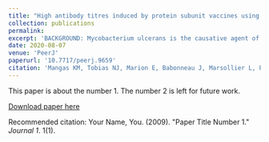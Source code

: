 ```yaml
---
title: "High antibody titres induced by protein subunit vaccines using Mycobacterium ulcerans antigens Hsp18 and MUL_3720 with a TLR-2 agonist fail to protect against Buruli ulcer in mice."
collection: publications
permalink: 
excerpt: 'BACKGROUND: Mycobacterium ulcerans is the causative agent of a debilitating skin and soft tissue infection known as Buruli ulcer (BU). There is no vaccine against BU. The purpose of this study was to investigate the vaccine potential of two previously described immunogenic M. ulcerans proteins, MUL_3720 and Hsp18, using a mouse tail infection model of BU. METHODS: Recombinant versions of the two proteins were each electrostatically coupled with a previously described lipopeptide adjuvant. Seven C57BL/6 and seven BALB/c mice were vaccinated and boosted with each of the formulations. Vaccinated mice were then challenged with M. ulcerans via subcutaneous tail inoculation. Vaccine performance was assessed by time-to-ulceration compared to unvaccinated mice. RESULTS: The MUL_3720 and Hsp18 vaccines induced high titres of antigen-specific antibodies that were predominately subtype IgG1. However, all mice developed ulcers by day-40 post-M. ulcerans challenge. No significant difference was observed in the time-to-onset of ulceration between the experimental vaccine groups and unvaccinated animals. CONCLUSIONS: These data align with previous vaccine experiments using Hsp18 and MUL_3720 that indicated these proteins may not be appropriate vaccine antigens. This work highlights the need to explore alternative vaccine targets and different approaches to understand the role antibodies might play in controlling BU.'
date: 2020-08-07
venue: 'PeerJ'
paperurl: '10.7717/peerj.9659'
citation: 'Mangas KM, Tobias NJ, Marion E, Babonneau J, Marsollier L, Porter JL, Pidot SJ, Wong CY, Jackson DC, Chua BY, Stinear TP. High antibody titres induced by protein subunit vaccines using Mycobacterium ulcerans antigens Hsp18 and MUL_3720 with a TLR-2 agonist fail to protect against Buruli ulcer in mice. PeerJ. 2020 Aug 7;8:e9659. doi: 10.7717/peerj.9659. PMID: 32844063; PMCID: PMC7416718.'
---
```

This paper is about the number 1. The number 2 is left for future work.

[Download paper here](http://academicpages.github.io/files/paper1.pdf)

Recommended citation: Your Name, You. (2009). "Paper Title Number 1." <i>Journal 1</i>. 1(1).

